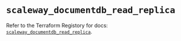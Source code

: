 # `scaleway_documentdb_read_replica`

Refer to the Terraform Registory for docs: [`scaleway_documentdb_read_replica`](https://registry.terraform.io/providers/scaleway/scaleway/2.39.0/docs/resources/documentdb_read_replica).
